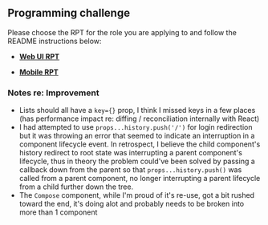 ## Programming challenge

Please choose the RPT for the role you are applying to and follow the README instructions below:

- **[Web UI RPT](./WebREADME.md)**

- **[Mobile RPT](./MobileREADME.md)**

### Notes re: Improvement

- Lists should all have a `key={}` prop, I think I missed keys in a few places (has performance impact re: diffing / reconciliation internally with React)
- I had attempted to use `props...history.push('/')` for login redirection but it was throwing an error that seemed to indicate an interruption in a component lifecycle event. In retrospect, I believe the child component's history redirect to root state was interrupting a parent component's lifecycle, thus in theory the problem could've been solved by passing a callback down from the parent so that `props...history.push()` was called from a parent component, no longer interrupting a parent lifecycle from a child further down the tree.
- The `Compose` component, while I'm proud of it's re-use, got a bit rushed toward the end, it's doing alot and probably needs to be broken into more than 1 component
